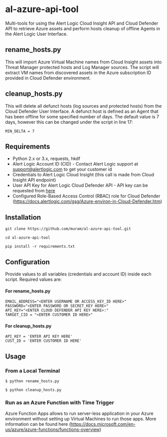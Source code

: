al-azure-api-tool
=================
Multi-tools for using the Alert Logic Cloud Insight API and Cloud Defender API to retrieve Azure assets and perform hosts cleanup of offline Agents in the Alert Logic User Interface.

rename_hosts.py
---------------
This will import Azure Virtual Machine names from Cloud Insight assets into Threat Manager protected hosts and Log Manager sources. The script will extract VM names from discovered assets in the Azure subscription ID provided in Cloud Defender environment.

cleanup_hosts.py
----------------
This will delete all defunct hosts (log sources and protected hosts) from the Cloud Defender User Interface. A defunct host is defined as an Agent that has been offline for some specified number of days. The default value is 7 days, however this can be changed under the script in line 17:
```
MIN_DELTA = 7
```

Requirements
------------
* Python 2.x or 3.x, requests, hkdf
* Alert Logic Account ID (CID) - Contact Alert Logic support at support@alertlogic.com to get your customer id
* Credentials to Alert Logic Cloud Insight (this call is made from Cloud Insight API endpoint)
* User API Key for Alert Logic Cloud Defender API - API key can be requested from [here](https://www.alertlogic.com/resources/alert-logic-activeintegration-apis/#api-key)
* Configured Role-Based Access Control (RBAC) role for Cloud Defender (https://docs.alertlogic.com/gsg/Azure-environ-in-Cloud-Defender.htm)

Installation
------------
```
git clone https://github.com/muram/al-azure-api-tool.git
```
```
cd al-azure-api-tool
```
```
pip install -r requirements.txt
```

Configuration
-------------
Provide values to all variables (credentials and account ID) inside each script. Required values are:

#### For rename_hosts.py
```
EMAIL_ADDRESS="<ENTER USERNAME OR ACCESS_KEY_ID HERE>"
PASSWORD="<ENTER PASSWORD OR SECRET_KEY HERE>"
API_KEY="<ENTER CLOUD DEFENDER API KEY HERE>:"
TARGET_CID = "<ENTER CUSTOMER ID HERE>"
```

#### For cleanup_hosts.py
```
API_KEY = 'ENTER API KEY HERE'
CUST_ID = 'ENTER CUSTOMER ID HERE'
```

Usage
-----
### From a Local Terminal
```
$ python rename_hosts.py
```
```
$ python cleanup_hosts.py
```

### Run as an Azure Function with Time Trigger
Azure Function Apps allows to run server-less application in your Azure environment without setting up Virtual Machines to run those apps. More information can be found here (https://docs.microsoft.com/en-us/azure/azure-functions/functions-overview)
